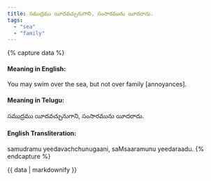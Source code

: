 ```yaml
---
title: సముద్రము యీదవచ్చునుగాని, సంసారమును యీదరాదు.
tags:
  - "sea"
  - "family"
---
```


{% capture data %}
#### Meaning in English:
You may swim over the sea, but not over family [annoyances].

#### Meaning in Telugu:
సముద్రము యీదవచ్చునుగాని, సంసారమును యీదరాదు.

#### English Transliteration:
samudramu yeedavachchunugaani, saMsaaramunu yeedaraadu.
{% endcapture %}

<div class="notice">{{ data | markdownify }}</div>

